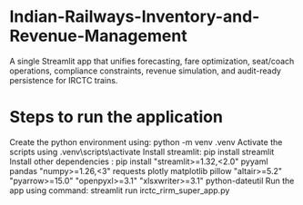# Indian-Railways-Inventory-and-Revenue-Management
A single Streamlit app that unifies forecasting, fare optimization, seat/coach operations, compliance constraints, revenue simulation, and audit-ready persistence for IRCTC trains.
# Steps to run the application
Create the python environment using: python -m venv .venv
Activate the scripts using .venv\scripts\activate
Install streamlit: pip install streamlit
Install other dependencies : pip install "streamlit>=1.32,<2.0" pyyaml pandas "numpy>=1.26,<3" requests plotly matplotlib pillow "altair>=5.2" "pyarrow>=15.0" "openpyxl>=3.1" "xlsxwriter>=3.1" python-dateutil
Run the app using command: streamlit run irctc_rirm_super_app.py
